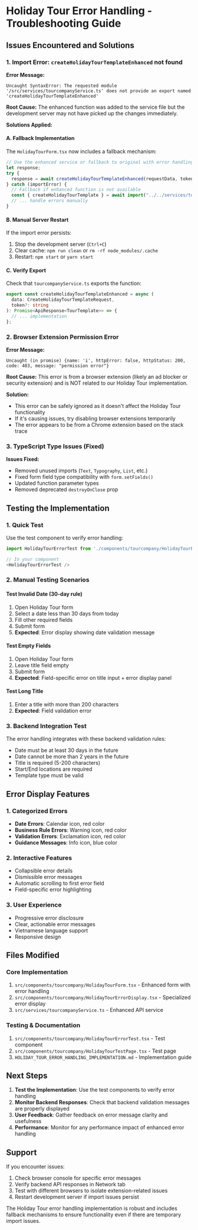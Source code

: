 # Holiday Tour Error Handling - Troubleshooting Guide

## Issues Encountered and Solutions

### 1. Import Error: `createHolidayTourTemplateEnhanced` not found

**Error Message:**
```
Uncaught SyntaxError: The requested module '/src/services/tourcompanyService.ts' does not provide an export named 'createHolidayTourTemplateEnhanced'
```

**Root Cause:**
The enhanced function was added to the service file but the development server may not have picked up the changes immediately.

**Solutions Applied:**

#### A. Fallback Implementation
The `HolidayTourForm.tsx` now includes a fallback mechanism:
```typescript
// Use the enhanced service or fallback to original with error handling
let response;
try {
  response = await createHolidayTourTemplateEnhanced(requestData, token || undefined);
} catch (importError) {
  // Fallback if enhanced function is not available
  const { createHolidayTourTemplate } = await import("../../services/tourcompanyService");
  // ... handle errors manually
}
```

#### B. Manual Server Restart
If the import error persists:
1. Stop the development server (`Ctrl+C`)
2. Clear cache: `npm run clean` or `rm -rf node_modules/.cache`
3. Restart: `npm start` or `yarn start`

#### C. Verify Export
Check that `tourcompanyService.ts` exports the function:
```typescript
export const createHolidayTourTemplateEnhanced = async (
  data: CreateHolidayTourTemplateRequest,
  token?: string
): Promise<ApiResponse<TourTemplate>> => {
  // ... implementation
};
```

### 2. Browser Extension Permission Error

**Error Message:**
```
Uncaught (in promise) {name: 'i', httpError: false, httpStatus: 200, code: 403, message: "permission error"}
```

**Root Cause:**
This error is from a browser extension (likely an ad blocker or security extension) and is NOT related to our Holiday Tour implementation.

**Solution:**
- This error can be safely ignored as it doesn't affect the Holiday Tour functionality
- If it's causing issues, try disabling browser extensions temporarily
- The error appears to be from a Chrome extension based on the stack trace

### 3. TypeScript Type Issues (Fixed)

**Issues Fixed:**
- Removed unused imports (`Text`, `Typography`, `List`, etc.)
- Fixed form field type compatibility with `form.setFields()`
- Updated function parameter types
- Removed deprecated `destroyOnClose` prop

## Testing the Implementation

### 1. Quick Test
Use the test component to verify error handling:
```typescript
import HolidayTourErrorTest from './components/tourcompany/HolidayTourErrorTest';

// In your component
<HolidayTourErrorTest />
```

### 2. Manual Testing Scenarios

#### Test Invalid Date (30-day rule)
1. Open Holiday Tour form
2. Select a date less than 30 days from today
3. Fill other required fields
4. Submit form
5. **Expected**: Error display showing date validation message

#### Test Empty Fields
1. Open Holiday Tour form
2. Leave title field empty
3. Submit form
4. **Expected**: Field-specific error on title input + error display panel

#### Test Long Title
1. Enter a title with more than 200 characters
2. **Expected**: Field validation error

### 3. Backend Integration Test
The error handling integrates with these backend validation rules:
- Date must be at least 30 days in the future
- Date cannot be more than 2 years in the future
- Title is required (5-200 characters)
- Start/End locations are required
- Template type must be valid

## Error Display Features

### 1. Categorized Errors
- **Date Errors**: Calendar icon, red color
- **Business Rule Errors**: Warning icon, red color  
- **Validation Errors**: Exclamation icon, red color
- **Guidance Messages**: Info icon, blue color

### 2. Interactive Features
- Collapsible error details
- Dismissible error messages
- Automatic scrolling to first error field
- Field-specific error highlighting

### 3. User Experience
- Progressive error disclosure
- Clear, actionable error messages
- Vietnamese language support
- Responsive design

## Files Modified

### Core Implementation
1. `src/components/tourcompany/HolidayTourForm.tsx` - Enhanced form with error handling
2. `src/components/tourcompany/HolidayTourErrorDisplay.tsx` - Specialized error display
3. `src/services/tourcompanyService.ts` - Enhanced API service

### Testing & Documentation
1. `src/components/tourcompany/HolidayTourErrorTest.tsx` - Test component
2. `src/components/tourcompany/HolidayTourTestPage.tsx` - Test page
3. `HOLIDAY_TOUR_ERROR_HANDLING_IMPLEMENTATION.md` - Implementation guide

## Next Steps

1. **Test the Implementation**: Use the test components to verify error handling
2. **Monitor Backend Responses**: Check that backend validation messages are properly displayed
3. **User Feedback**: Gather feedback on error message clarity and usefulness
4. **Performance**: Monitor for any performance impact of enhanced error handling

## Support

If you encounter issues:
1. Check browser console for specific error messages
2. Verify backend API responses in Network tab
3. Test with different browsers to isolate extension-related issues
4. Restart development server if import issues persist

The Holiday Tour error handling implementation is robust and includes fallback mechanisms to ensure functionality even if there are temporary import issues.
